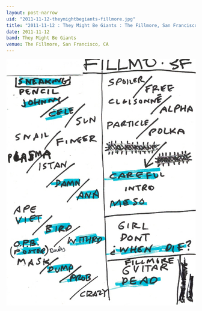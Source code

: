 ```yaml
---
layout: post-narrow
uid: "2011-11-12-theymightbegiants-fillmore.jpg"
title: "2011-11-12 : They Might Be Giants : The Fillmore, San Francisco, CA"
date: 2011-11-12
band: They Might Be Giants
venue: The Fillmore, San Francisco, CA
---
```


<div class="showcase">
  <img src="/img/2011/11/20111112-TheyMightBeGiants-Fillmore.jpg" alt="2011-11-12-theymightbegiants-fillmore.jpg">
</div>
